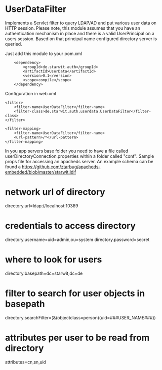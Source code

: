 # UserDataFilter
Implements a Servlet filter to query LDAP/AD and put various user data on HTTP session. Please note, 
this module assumes that you have an authentication mechanism in place and there is a valid UserPrincipal 
on a users session. Based on that principal name configured directory server is queried.

Just add this module to your pom.xml

		<dependency>
			<groupId>de.starwit.auth</groupId>
			<artifactId>UserData</artifactId>
			<version>0.1</version>
			<scope>compile</scope>
		</dependency>

Configuration in web.xml

	<filter>
		<filter-name>UserDataFilter</filter-name>
		<filter-class>de.starwit.auth.userdata.UserDataFilter</filter-class>
	</filter>

	<filter-mapping>
		<filter-name>UserDataFilter</filter-name>
		<url-pattern>/*</url-pattern>
	</filter-mapping>

In you app servers base folder you need to have a file called userDirectoryConnection.properties within 
a folder called "conf".
Sample props file for accessing an apacheds server. An example schema can be found a https://github.com/ztarbug/apacheds-embedded/blob/master/starwit.ldif
# network url of directory
directory.url=ldap://localhost:10389
# credentials to access directory
directory.username=uid=admin,ou=system
directory.password=secret
# where to look for users
directory.basepath=dc=starwit,dc=de
# filter to search for user objects in basepath
directory.searchFilter=(&(objectclass=person)(uid=###USER_NAME###))

# attributes per user to be read from directory
attributes=cn,sn,uid
